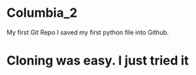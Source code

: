 # Columbia_2
My first Git Repo
I saved my first python file into Github.
# Cloning was easy. I just tried it